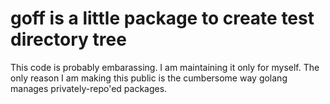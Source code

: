 # goff is a little package to create test directory tree

This code is probably embarassing.
I am maintaining it only for myself.
The only reason I am making this public is the cumbersome way golang manages privately-repo'ed packages.



